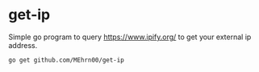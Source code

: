 # get-ip
Simple go program to query https://www.ipify.org/ to get your external ip address.  

`go get github.com/MEhrn00/get-ip`
